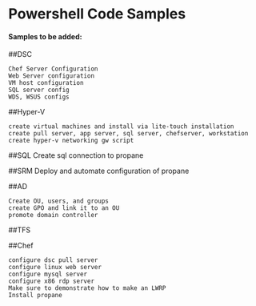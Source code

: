 # Powershell Code Samples

#### Samples to be added:

##DSC
```
Chef Server Configuration
Web Server configuration
VM host configuration
SQL server config
WDS, WSUS configs
```

##Hyper-V
```
create virtual machines and install via lite-touch installation
create pull server, app server, sql server, chefserver, workstation
create hyper-v networking gw script
```
##SQL
Create sql connection to propane

##SRM
Deploy and automate configuration of propane

##AD
```
Create OU, users, and groups
create GPO and link it to an OU
promote domain controller
```

##TFS

##Chef
```
configure dsc pull server
configure linux web server
configure mysql server
configure x86 rdp server
Make sure to demonstrate how to make an LWRP
Install propane
```
